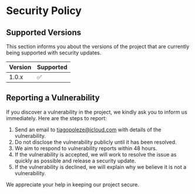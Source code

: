 # Security Policy

## Supported Versions

This section informs you about the versions of the project that are currently being supported with security updates.

| Version | Supported          |
| ------- | ------------------ |
| 1.0.x   | :white_check_mark: |

## Reporting a Vulnerability

If you discover a vulnerability in the project, we kindly ask you to inform us immediately. Here are the steps to report:

1. Send an email to tiagopoleze@icloud.com with details of the vulnerability.
2. Do not disclose the vulnerability publicly until it has been resolved.
3. We aim to respond to vulnerability reports within 48 hours.
4. If the vulnerability is accepted, we will work to resolve the issue as quickly as possible and release a security update.
5. If the vulnerability is declined, we will explain why we believe it is not a vulnerability.

We appreciate your help in keeping our project secure.